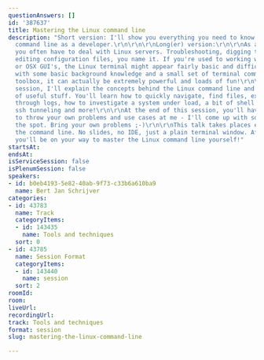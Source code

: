 ```yaml
---
questionAnswers: []
id: '387637'
title: Mastering the Linux command line
description: "Short version: I'll show you everything you need to know about the Linux
  command line as a developer.\r\n\r\n\r\nLong(er) version:\r\n\r\nAs a developer,
  you often have to deal with Linux servers. Troubleshooting, digging through logs,
  editing configuration files, you name it. If you're used to working with Windows
  or OSX GUI's, the Linux terminal might appear fairly basic and difficult to use.\r\n\r\nBut,
  with some basic background knowledge and a small set of terminal commands in your
  toolbox, it can actually be extremely powerful and loads of fun!\r\n\r\nIn this
  session, I'll explain the concepts behind the Linux command line and I'll demo loads
  of useful stuff. You'll learn how to quickly navigate, find files, examine and search
  through logs, how to investigate a system under load, a bit of shell scripting,
  ssh tunneling and more!\r\n\r\nAt the end of this session, you'll have the chance
  to throw your own problems and use cases at me - I'll come up with solutions on
  the spot. Bring your own problems ;-)\r\n\r\nThis talk takes places entirely in
  the command line. No slides, no IDE, just a plain terminal window. After this session,
  you'll be on your way to master the Linux command line yourself!"
startsAt: 
endsAt: 
isServiceSession: false
isPlenumSession: false
speakers:
- id: b0eb4193-5e82-40ab-9f73-c33b6a610ba9
  name: Bert Jan Schrijver
categories:
- id: 43783
  name: Track
  categoryItems:
  - id: 143435
    name: Tools and techniques
  sort: 0
- id: 43785
  name: Session Format
  categoryItems:
  - id: 143440
    name: session
  sort: 2
roomId: 
room: 
liveUrl: 
recordingUrl: 
track: Tools and techniques
format: session
slug: mastering-the-linux-command-line

---
```

